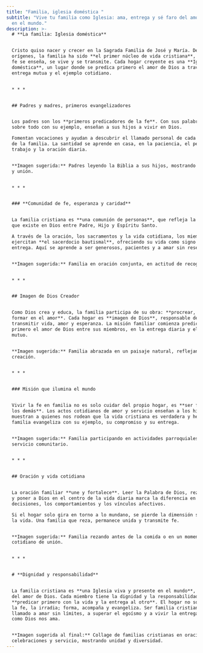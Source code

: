 ```yaml
---
title: "Familia, iglesia doméstica "
subtitle: "Vive tu familia como Iglesia: ama, entrega y sé faro del amor de Dios
  en el mundo."
description: >-
  # **La familia: Iglesia doméstica**


  Cristo quiso nacer y crecer en la Sagrada Familia de José y María. Desde sus
  orígenes, la familia ha sido **el primer núcleo de vida cristiana**, donde la
  fe se enseña, se vive y se transmite. Cada hogar creyente es una **Iglesia
  doméstica**, un lugar donde se predica primero el amor de Dios a través de la
  entrega mutua y el ejemplo cotidiano.


  * * *


  ## Padres y madres, primeros evangelizadores


  Los padres son los **primeros predicadores de la fe**. Con sus palabras y
  sobre todo con su ejemplo, enseñan a sus hijos a vivir en Dios.  

  Fomentan vocaciones y ayudan a descubrir el llamado personal de cada miembro
  de la familia. La santidad se aprende en casa, en la paciencia, el perdón, el
  trabajo y la oración diaria.


  **Imagen sugerida:** Padres leyendo la Biblia a sus hijos, mostrando cercanía
  y unión.


  * * *


  ### **Comunidad de fe, esperanza y caridad**


  La familia cristiana es **una comunión de personas**, que refleja la comunión
  que existe en Dios entre Padre, Hijo y Espíritu Santo.  

  A través de la oración, los sacramentos y la vida cotidiana, los miembros
  ejercitan **el sacerdocio bautismal**, ofreciendo su vida como signo de amor y
  entrega. Aquí se aprende a ser generosos, pacientes y a amar sin reservas.


  **Imagen sugerida:** Familia en oración conjunta, en actitud de recogimiento.


  * * *


  ## Imagen de Dios Creador


  Como Dios crea y educa, la familia participa de su obra: **procrear, educar y
  formar en el amor**. Cada hogar es **imagen de Dios**, responsable de
  transmitir vida, amor y esperanza. La misión familiar comienza predicando
  primero el amor de Dios entre sus miembros, en la entrega diaria y el cuidado
  mutuo.


  **Imagen sugerida:** Familia abrazada en un paisaje natural, reflejando amor y
  creación.


  * * *


  ### Misión que ilumina el mundo


  Vivir la fe en familia no es solo cuidar del propio hogar, es **ser faro para
  los demás**. Los actos cotidianos de amor y servicio enseñan a los hijos y
  muestran a quienes nos rodean que la vida cristiana es verdadera y hermosa. La
  familia evangeliza con su ejemplo, su compromiso y su entrega.


  **Imagen sugerida:** Familia participando en actividades parroquiales o
  servicio comunitario.


  * * *


  ## Oración y vida cotidiana


  La oración familiar **une y fortalece**. Leer la Palabra de Dios, rezar juntos
  y poner a Dios en el centro de la vida diaria marca la diferencia en las
  decisiones, los comportamientos y los vínculos afectivos.  

  Si el hogar solo gira en torno a lo mundano, se pierde la dimensión sagrada de
  la vida. Una familia que reza, permanece unida y transmite fe.


  **Imagen sugerida:** Familia rezando antes de la comida o en un momento
  cotidiano de unión.


  * * *


  # **Dignidad y responsabilidad**


  La familia cristiana es **una Iglesia viva y presente en el mundo**, reflejo
  del amor de Dios. Cada miembro tiene la dignidad y la responsabilidad de
  **predicar primero con la vida y la entrega al otro**. El hogar no solo vive
  la fe, la irradia; forma, acompaña y evangeliza. Ser familia cristiana es **un
  llamado a amar sin límites, a superar el egoísmo y a vivir la entrega total**,
  como Dios nos ama.


  **Imagen sugerida al final:** Collage de familias cristianas en oración,
  celebraciones y servicio, mostrando unidad y diversidad.
---
```

